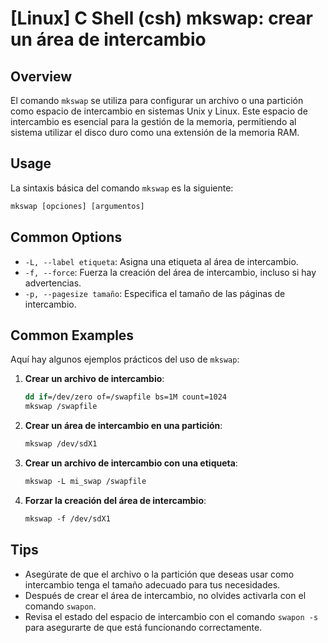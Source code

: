 # [Linux] C Shell (csh) mkswap: crear un área de intercambio

## Overview
El comando `mkswap` se utiliza para configurar un archivo o una partición como espacio de intercambio en sistemas Unix y Linux. Este espacio de intercambio es esencial para la gestión de la memoria, permitiendo al sistema utilizar el disco duro como una extensión de la memoria RAM.

## Usage
La sintaxis básica del comando `mkswap` es la siguiente:

```csh
mkswap [opciones] [argumentos]
```

## Common Options
- `-L, --label etiqueta`: Asigna una etiqueta al área de intercambio.
- `-f, --force`: Fuerza la creación del área de intercambio, incluso si hay advertencias.
- `-p, --pagesize tamaño`: Especifica el tamaño de las páginas de intercambio.

## Common Examples
Aquí hay algunos ejemplos prácticos del uso de `mkswap`:

1. **Crear un archivo de intercambio**:
   ```csh
   dd if=/dev/zero of=/swapfile bs=1M count=1024
   mkswap /swapfile
   ```

2. **Crear un área de intercambio en una partición**:
   ```csh
   mkswap /dev/sdX1
   ```

3. **Crear un archivo de intercambio con una etiqueta**:
   ```csh
   mkswap -L mi_swap /swapfile
   ```

4. **Forzar la creación del área de intercambio**:
   ```csh
   mkswap -f /dev/sdX1
   ```

## Tips
- Asegúrate de que el archivo o la partición que deseas usar como intercambio tenga el tamaño adecuado para tus necesidades.
- Después de crear el área de intercambio, no olvides activarla con el comando `swapon`.
- Revisa el estado del espacio de intercambio con el comando `swapon -s` para asegurarte de que está funcionando correctamente.